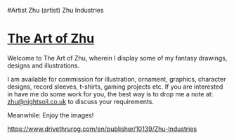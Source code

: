 #Artist 
Zhu (artist)
Zhu Industries
# [The Art of Zhu  ](https://realmofzhu.blogspot.com/p/art-of-zhu.html)
Welcome to The Art of Zhu, wherein I display some of my fantasy drawings, designs and illustrations.

I am available for commission for illustration, ornament, graphics, character designs, record sleeves, t-shirts, gaming projects etc. If you are interested in have me do some work for you, the best way is to drop me a note at: [zhu@nightsoil.co.uk](mailto:zhu@nightsoil.co.uk) to discuss your requirements.

Meanwhile: Enjoy the images!

https://www.drivethrurpg.com/en/publisher/10139/Zhu-Industries
